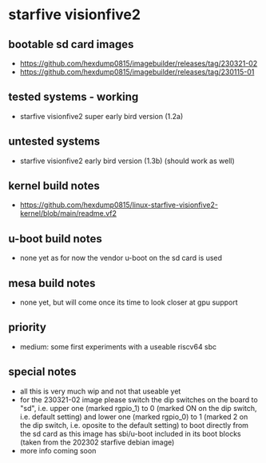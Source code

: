 # starfive visionfive2

## bootable sd card images

- https://github.com/hexdump0815/imagebuilder/releases/tag/230321-02
- https://github.com/hexdump0815/imagebuilder/releases/tag/230115-01

## tested systems - working

- starfive visionfive2 super early bird version (1.2a)

## untested systems

- starfive visionfive2 early bird version (1.3b) (should work as well)

## kernel build notes

- https://github.com/hexdump0815/linux-starfive-visionfive2-kernel/blob/main/readme.vf2

## u-boot build notes

- none yet as for now the vendor u-boot on the sd card is used

## mesa build notes

- none yet, but will come once its time to look closer at gpu support

## priority

- medium: some first experiments with a useable riscv64 sbc

## special notes

- all this is very much wip and not that useable yet
- for the 230321-02 image please switch the dip switches on the board to "sd", i.e. upper one (marked rgpio_1) to 0 (marked ON on the dip switch, i.e. default setting) and lower one (marked rgpio_0) to 1 (marked 2 on the dip switch, i.e. oposite to the default setting) to boot directly from the sd card as this image has sbi/u-boot included in its boot blocks (taken from the 202302 starfive debian image)
- more info coming soon
